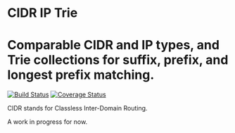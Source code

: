 # CIDR IP Trie
Comparable CIDR and IP types, and Trie collections for suffix, prefix, and longest prefix matching.
===================================================================================================
[![Build Status](https://travis-ci.org/veqryn/cidr-ip-trie.svg?branch=master)](https://travis-ci.org/veqryn/cidr-ip-trie)
[![Coverage Status](https://coveralls.io/repos/veqryn/cidr-ip-trie/badge.svg?branch=master&service=github)](https://coveralls.io/github/veqryn/cidr-ip-trie?branch=master)

CIDR stands for Classless Inter-Domain Routing.

A work in progress for now.


